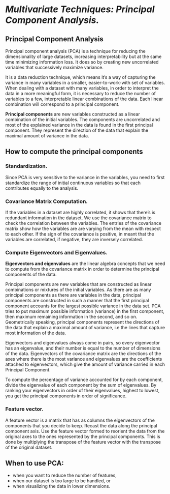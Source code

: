 # ***Multivariate Techniques: Principal Component Analysis.***


## **Principal Component Analysis**

Principal component analysis (PCA) is a technique for reducing the dimensionality of large datasets, increasing interpretability but at the same time minimizing information loss. It does so by creating new uncorrelated variables that successively maximize variance.

It is a data reduction technique, which means it’s a way of capturing the variance in many variables in a smaller, easier-to-work-with set of variables. When dealing with a dataset with many variables, in order to interpret the data in a more meaningful form, it is necessary to reduce the number of variables to a few, interpretable linear combinations of the data. Each linear combination will correspond to a principal component.

**Principal components** are new variables constructed as a linear combination of the initial variables. The components are uncorrelated and most of the explained variance in the data is found in the first principal component. They represent the direction of the data that explain the maximal amount of variance in the data.

## **How to compute the principal components**

### Standardization.
Since PCA is very sensitive to the variance in the variables, you need to first standardize the range of initial continuous variables so that each contributes equally to the analysis.

### Covariance Matrix Computation.
If the variables in a dataset are highly correlated, it shows that there’s is redundant information in the dataset. We use the covariance matrix to check the correlation between the variables. The entries of the covariance matrix show how the variables are are varying from the mean with respect to each other. If the sign of the covariance is positive, in meant that the variables are correlated, if negative, they are inversely correlated.

### Compute Eigenvectors and Eigenvalues.
**Eigenvectors and eigenvalues** are the linear algebra concepts that we need to compute from the covariance matrix in order to determine the principal components of the data.  

Principal components are new variables that are constructed as linear combinations or mixtures of the initial variables. As there are as many principal components as there are variables in the data, principal components are constructed in such a manner that the first principal component accounts for the largest possible variance in the data set. PCA tries to put maximum possible information (variance)  in the first component, then maximum remaining information in the second, and so on. Geometrically speaking, principal components represent the directions of the data that explain a maximal amount of variance, i.e the lines that capture most information of the data.

Eigenvectors and eigenvalues always come in pairs, so every eigenvector has an eigenvalue, and their number is equal to the number of dimensions of the data. Eigenvectors of the covariance matrix are the directions of the axes where there is the most variance and eigenvalues are the coefficients attached to eigenvectors, which give the amount of variance carried in each Principal Component.

To compute the percentage of variance accounted for by each component, divide the eigenvalue of each component by the sum of eigenvalues. By ranking your eigenvectors in order of their eigenvalues, highest to lowest, you get the principal components in order of significance.


### **Feature vector.**

A feature vector is a matrix that has as columns the eigenvectors of the components that you decide to keep.
Recast the data along the principal component axis.
Use the feature vector formed to reorient the data from the original axes to the ones represented by the principal components. This is done by multiplying the transpose of the feature vector with the transpose of the original dataset.

## **When to use PCA:** 
  * when you want to reduce the number of features, 
  * when our dataset is too large to be handled, or 
  * when visualizing the data in lower dimensions.


